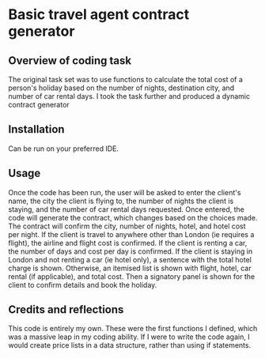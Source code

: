 # Basic travel agent contract generator
## Overview of coding task
The original task set was to use functions to calculate the total cost of a person's holiday based on the number of nights, destination city, and number of car rental days.
I took the task further and produced a dynamic contract generator
## Installation
Can be run on your preferred IDE.
## Usage
Once the code has been run, the user will be asked to enter the client's name, the city the client is flying to, the number of nights the client is staying, and the number of car rental days requested.
Once entered, the code will generate the contract, which changes based on the choices made.
The contract will confirm the city, number of nights, hotel, and hotel cost per night.
If the client is travel to anywhere other than London (ie requires a flight), the airline and flight cost is confirmed.
If the client is renting a car, the number of days and cost per day is confirmed.
If the client is staying in London and not renting a car (ie hotel only), a sentence with the total hotel charge is shown. Otherwise, an itemised list is shown with flight, hotel, car rental (if applicable), and total cost.
Then a signatory panel is shown for the client to confirm details and book the holiday.
## Credits and reflections
This code is entirely my own.
These were the first functions I defined, which was a massive leap in my coding ability.
If I were to write the code again, I would create price lists in a data structure, rather than using if statements.
